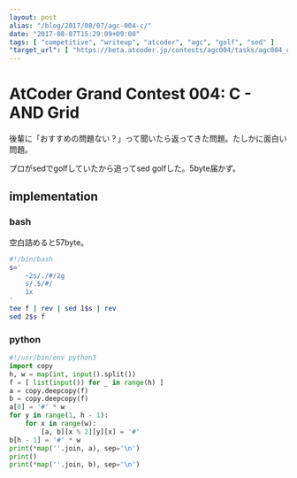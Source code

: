 ```yaml
---
layout: post
alias: "/blog/2017/08/07/agc-004-c/"
date: "2017-08-07T15:29:09+09:00"
tags: [ "competitive", "writeup", "atcoder", "agc", "golf", "sed" ]
"target_url": [ "https://beta.atcoder.jp/contests/agc004/tasks/agc004_c" ]
---
```


# AtCoder Grand Contest 004: C - AND Grid

後輩に「おすすめの問題ない？」って聞いたら返ってきた問題。たしかに面白い問題。

プロがsedでgolfしていたから追ってsed golfした。$5$byte届かず。

## implementation

### bash

空白詰めると$57$byte。

``` sh
#!/bin/bash
s='
    ~2s/./#/2g
    s/.$/#/
    1x
'
tee f | rev | sed 1$s | rev
sed 2$s f
```

### python

``` python
#!/usr/bin/env python3
import copy
h, w = map(int, input().split())
f = [ list(input()) for _ in range(h) ]
a = copy.deepcopy(f)
b = copy.deepcopy(f)
a[0] = '#' * w
for y in range(1, h - 1):
    for x in range(w):
        [a, b][x % 2][y][x] = '#'
b[h - 1] = '#' * w
print(*map(''.join, a), sep='\n')
print()
print(*map(''.join, b), sep='\n')
```
